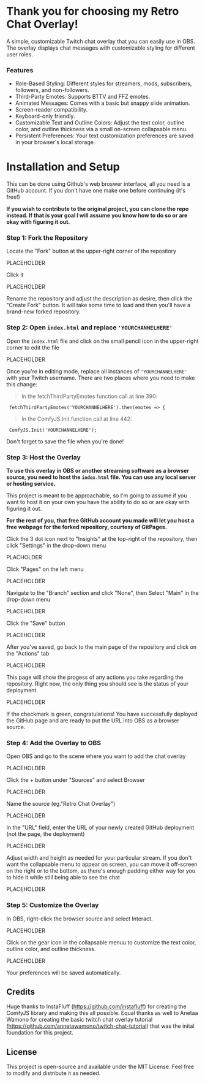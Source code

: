 <h1>Thank you for choosing my Retro Chat Overlay!</h1>
A simple, customizable Twitch chat overlay that you can easily use in OBS. The overlay displays chat messages with customizable styling for different user roles. 

<h3>Features</h3>

- Role-Based Styling: Different styles for streamers, mods, subscribers, followers, and non-followers.
- Third-Party Emotes: Supports BTTV and FFZ emotes.
- Animated Messages: Comes with a basic but snappy slide animation.
- Screen-reader compatibility.
- Keyboard-only friendly.
- Customizable Text and Outline Colors: Adjust the text color, outline color, and outline thickness via a small on-screen collapsable menu.
- Persistent Preferences: Your text customization preferences are saved in your browser's local storage.

<h1>Installation and Setup</h1>

This can be done using Github's web broswer interface, all you need is a GitHub account. If you don't have one make one before continuing (it's free!)

<b>If you wish to contribute to the original project, you can clone the repo instead. If that is your goal I will assume you know how to do so or are okay with figuring it out.</b>

<h3>Step 1: Fork the Repository</h3>

Locate the "Fork" button at the upper-right corner of the repository

<img src>PLACEHOLDER</src>

Click it

<img src>PLACEHOLDER</src>

Rename the repository and adjust the description as desire, then click the "Create Fork" button. It will take some time to load and then you'll have a brand-new forked repository. 
   
<h3>Step 2: Open <code>index.html</code> and replace <code>'YOURCHANNELHERE'</code></h3>

Open the <code>index.html</code> file and click on the small pencil icon in the upper-right corner to edit the file

<img src>PLACEHOLDER</src>

Once you're in editing mode, replace all instances of <code>'YOURCHANNELHERE'</code> with your Twitch username. There are two places where you need to make this change:

  >In the fetchThirdPartyEmotes function call at line 390:

<code> fetchThirdPartyEmotes('YOURCHANNELHERE').then(emotes => { </code>
  
  >In the ComfyJS.Init function call at line 442:

<code> ComfyJS.Init('YOURCHANNELHERE'); </code>

Don't forget to save the file when you're done!

<h3>Step 3: Host the Overlay</h3>

<b>To use this overlay in OBS or another streaming software as a browser source, you need to host the <code>index.html</code> file. You can use any local server or hosting service.</b>

This project is meant to be approachable, so I'm going to assume if you want to host it on your own you have the ability to do so or are okay with figuring it out.

<b>For the rest of you, that free GitHub account you made will let you host a free webpage for the forked repository, courtesy of GitPages.</b>

Click the 3 dot icon next to "Insights" at the top-right of the repository, then click "Settings" in the drop-down menu

<img src>PLACHOLDER</src>

Click "Pages" on the left menu

<img src>PLACEHOLDER</src>

Navigate to the "Branch" section and click "None", then Select "Main" in the drop-down menu

<img src>PLACEHOLDER</src>

Click the "Save" button

<img src>PLACEHOLDER</src>

After you've saved, go back to the main page of the repository and click on the "Actions" tab

<img src>PLACEHOLDER</src>

This page will show the progess of any actions you take regarding the repository. 
Right now, the only thing you should see is the status of your deployment. 

<img src>PLACEHOLDER</src>

If the checkmark is green, congratulations! You have successfully deployed the GitHub page and are ready to put the URL into OBS as a browser source.

<h3>Step 4: Add the Overlay to OBS</h3>

Open OBS and go to the scene where you want to add the chat overlay

<img src>PLACEHOLDER</src>

Click the + button under "Sources" and select Browser

<img src>PLACEHOLDER</src>

Name the source (eg."Retro Chat Overlay")

<img src>PLACEHOLDER</src>

In the "URL" field, enter the URL of your newly created GitHub deployment (not the page, the deployment)

<img src>PLACEHOLDER</src>

Adjust width and height as needed for your particular stream. If you don't want the collapsable menu to appear on screen, you can move it off-screen on the right or to the bottom, as there's enough padding either way for you to hide it while still being able to see the chat

<img src>PLACEHOLDER</src>

<h3>Step 5: Customize the Overlay</h3>

In OBS, right-click the browser source and select Interact.

<img src>PLACEHOLDER</src>

Click on the gear icon in the collapsable menuu to customize the text color, outline color, and outline thickness.

<img src>PLACEHOLDER</src>

Your preferences will be saved automatically.


<h2>Credits</h2>

Huge thanks to InstaFluff (https://github.com/instafluff) for creating the ComfyJS library and making this all possible. 
Equal thanks as well to Anetaa Wamono for creating the basic twitch chat overlay tutorial (https://github.com/annetawamono/twitch-chat-tutorial) that was the inital foundation for this project.

<h2>License</h2>

This project is open-source and available under the MIT License. Feel free to modify and distribute it as needed.


